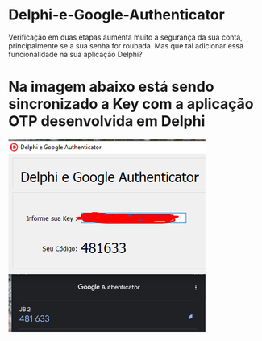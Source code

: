 # Delphi-e-Google-Authenticator
 Verificação em duas etapas aumenta muito a segurança da sua conta, principalmente se a sua senha for roubada. Mas que tal adicionar essa funcionalidade na sua aplicação Delphi?
 
 # Na imagem abaixo está sendo sincronizado a Key com a aplicação OTP desenvolvida em Delphi
 ![Screenshot](PrintAuthenticator.png)
